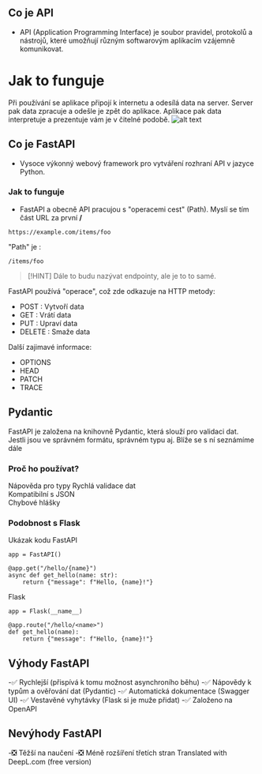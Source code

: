 ## Co je API
 - API (Application Programming Interface) je soubor pravidel, protokolů a nástrojů, které umožňují různým softwarovým aplikacím vzájemně komunikovat.

# Jak to funguje
Při používání se aplikace připojí k internetu a odesílá data na server. Server pak data zpracuje a odešle je zpět do aplikace. 
Aplikace pak data interpretuje a prezentuje vám je v čitelné podobě. 
![alt text](https://images.datacamp.com/image/upload/v1664210695/A_simple_API_architecture_design_f98bfad9ce.png)


## Co je FastAPI
 - Vysoce výkonný webový framework pro vytváření rozhraní API v jazyce Python.
### Jak to funguje
 - FastAPI a obecně API pracujou s "operacemi cest" (Path). Myslí se tím část URL za první **/**
```
https://example.com/items/foo
```
"Path" je :
```
/items/foo
```  
>[!HINT] 
> Dále to budu nazývat endpointy, ale je to to samé.  

FastAPI používá "operace", což zde odkazuje na HTTP metody:

- POST : Vytvoří data
- GET : Vrátí data
- PUT : Upraví data
- DELETE : Smaže data

Další zajimavé informace:
- OPTIONS
- HEAD
- PATCH
- TRACE

## Pydantic
 FastAPI je založena na knihovně Pydantic, která slouží pro validaci dat. 
 Jestli jsou ve správném formátu, správném typu aj.
 Blíže se s ní seznámíme dále

 
### Proč ho používat?

 Nápověda pro typy 
 Rychlá validace dat  
 Kompatibilní s JSON  
 Chybové hlášky  

### Podobnost s Flask
Ukázak kodu 
FastAPI
```
app = FastAPI()

@app.get("/hello/{name}")
async def get_hello(name: str):
    return {"message": f"Hello, {name}!"}
```
Flask
```
app = Flask(__name__)

@app.route("/hello/<name>")
def get_hello(name):
    return {"message": f"Hello, {name}!"}
```

## Výhody FastAPI
 -:white_check_mark: Rychlejší (přispívá k tomu možnost asynchroního běhu)
 -:white_check_mark: Nápovědy k typům a ověřování dat (Pydantic)
 -:white_check_mark: Automatická dokumentace (Swagger UI)
 -:white_check_mark: Vestavěné vyhytávky (Flask si je muže přidat)
 -:white_check_mark: Založeno na OpenAPI

## Nevýhody FastAPI
 -:negative_squared_cross_mark: Těžší na naučení
 -:negative_squared_cross_mark: Méně rozšíření třetích stran
Translated with DeepL.com (free version)



